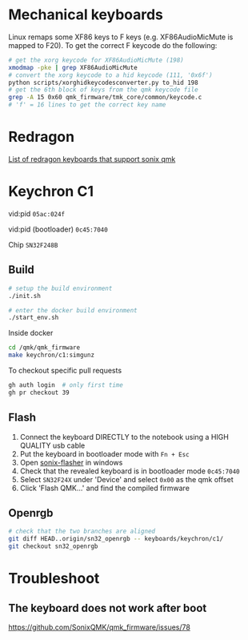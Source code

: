 # Mechanical keyboards

Linux remaps some XF86 keys to F keys (e.g. XF86AudioMicMute is mapped to F20).
To get the correct F keycode do the following:

```bash
# get the xorg keycode for XF86AudioMicMute (198)
xmodmap -pke | grep XF86AudioMicMute
# convert the xorg keycode to a hid keycode (111, '0x6f')
python scripts/xorghidkeycodesconverter.py to_hid 198
# get the 6th block of keys from the qmk keycode file
grep -A 15 0x60 qmk_firmware/tmk_core/common/keycode.c
# 'f' = 16 lines to get the correct key name
```

# Redragon

[List of redragon keyboards that support sonix qmk](https://docs.google.com/spreadsheets/d/1uBWiHgeF1GwCICTLEvo8Vl19wy8l_bP2lSloxkSTgeg/edit#gid=0)

# Keychron C1

vid:pid `05ac:024f`

vid:pid (bootloader) `0c45:7040`

Chip `SN32F248B`

## Build

```bash
# setup the build environment
./init.sh

# enter the docker build environment
./start_env.sh
```

Inside docker

```bash
cd /qmk/qmk_firmware
make keychron/c1:simgunz
```

To checkout specific pull requests

```bash
gh auth login  # only first time
gh pr checkout 39
```

## Flash

1. Connect the keyboard DIRECTLY to the notebook using a HIGH QUALITY usb cable
2. Put the keyboard in bootloader mode with `Fn + Esc`
3. Open [sonix-flasher](https://github.com/SonixQMK/sonix-flasher/tags) in windows
4. Check that the revealed keyboard is in bootloader mode `0c45:7040`
5. Select `SN32F24X` under 'Device' and select `0x00` as the qmk offset
6. Click 'Flash QMK...' and find the compiled firmware

## Openrgb

```bash
# check that the two branches are aligned
git diff HEAD..origin/sn32_openrgb -- keyboards/keychron/c1/
git checkout sn32_openrgb
```

# Troubleshoot

## The keyboard does not work after boot

https://github.com/SonixQMK/qmk_firmware/issues/78

